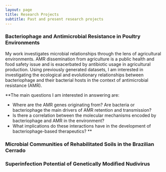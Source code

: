 ```yaml
---
layout: page
title: Research Projects
subtitle: Past and present research projects
---
```


### Bacteriophage and Antimicrobial Resistance in Poultry Environments

My work investigates microbial relationships through the lens of agricultural environments. AMR dissemination from agriculture is a public health and food safety issue and is exacerbated by antibiotic usage in agricultural production. Using previously generated datasets, I am interested in investigating the ecological and evolutionary relationships between bacteriophage and their bacterial hosts in the context of antimicrobial resistance (AMR). 

**The main questions I am interested in answering are: 
  - Where are the AMR genes originating from? Are bacteria or bacteriophage the main drivers of AMR retention and transmission? 
  - Is there a correlation between the molecular mechanisms encoded by bacteriophage and AMR in the environment?
  - What implications do these interactions have in the development of bacteriophage-based therapeutics? **

### Microbial Communities of Rehabilitated Soils in the Brazilian Cerrado

### Superinfection Potential of Genetically Modified Nudivirus
